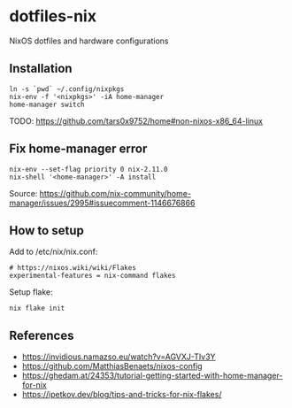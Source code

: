 # dotfiles-nix
NixOS dotfiles and hardware configurations

## Installation

```
ln -s `pwd` ~/.config/nixpkgs
nix-env -f '<nixpkgs>' -iA home-manager
home-manager switch
```

TODO: https://github.com/tars0x9752/home#non-nixos-x86_64-linux

## Fix home-manager error 

```
nix-env --set-flag priority 0 nix-2.11.0
nix-shell '<home-manager>' -A install
```

Source: https://github.com/nix-community/home-manager/issues/2995#issuecomment-1146676866


## How to setup

Add to /etc/nix/nix.conf:
```
# https://nixos.wiki/wiki/Flakes
experimental-features = nix-command flakes
```

Setup flake:
```
nix flake init
```



## References

- https://invidious.namazso.eu/watch?v=AGVXJ-TIv3Y
- https://github.com/MatthiasBenaets/nixos-config
- https://ghedam.at/24353/tutorial-getting-started-with-home-manager-for-nix
- https://ipetkov.dev/blog/tips-and-tricks-for-nix-flakes/